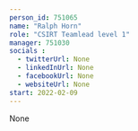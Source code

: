 ```yaml
---
person_id: 751065
name: "Ralph Horn"
role: "CSIRT Teamlead level 1"
manager: 751030
socials :
  - twitterUrl: None
  - linkedInUrl: None
  - facebookUrl: None
  - websiteUrl: None
start: 2022-02-09
---
```

None
